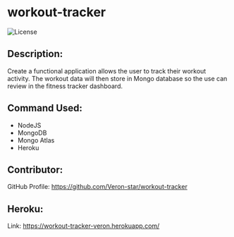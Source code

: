 # workout-tracker

![License](https://img.shields.io/badge/License-ISC-blue.svg "License Badge")

## Description:
Create a functional application allows the user to track their workout activity. The workout data will then store in Mongo database so the use can review in the fitness tracker dashboard. 
    
## Command Used:
- NodeJS
- MongoDB
- Mongo Atlas
- Heroku

## Contributor: 
GitHub Profile: https://github.com/Veron-star/workout-tracker

## Heroku:
Link: https://workout-tracker-veron.herokuapp.com/

